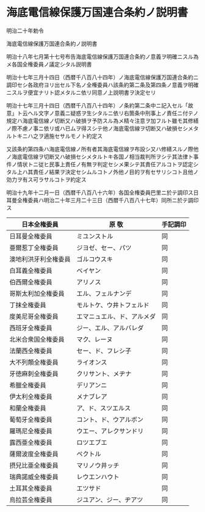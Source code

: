 # 海底電信線保護万国連合条約ノ説明書

明治二十年勅令

海底電信線保護万国連合条約ノ説明書

明治十八年七月第十七号布告海底電信線保護万国連合条約ノ意義ヲ明確ニスル為メ各国全権委員ノ議定シタル説明書

明治十七年三月十四日（西暦千八百八十四年）ノ海底電信線保護万国連合条約ニ調印セシ各政府ヨリ出セル下名ノ全権委員ハ該条約第二条及第四条ノ意義ヲ明確ニスルヲ便宜ナリト認メタルニ依リ同意ノ上説明書ヲ決定セリ

明治十七年三月十四日（西暦千八百八十四年）ノ条約第二条中ニ記入セル「故意」ト云ヘル文字ノ意義ニ疑惑ヲ生シタルニ依リ右箇条中刑事上ノ責任ニ付テノ規定ハ海底電信線ノ切断又ハ破損ヲ予防スル為メ精々注意ヲ加フルト雖モ其修繕ノ際不慮ノ事ニ依リ或ハ已ムヲ得スシテ他ノ海底電信線ヲ切断又ハ破損セシメタルトキニハ之ヲ適施セサルモノト約定ス

又該条約第四条ハ海底電信線ノ所有者其海底電信線ヲ布設シ又ハ修繕スルノ際他ノ海底電信線ヲ切断又ハ破損セシメタルトキ各国ノ相当裁判所ヲシテ其法律ト事件ノ情状トニ従ヒ民事上責任ノ有無ヲ判定セシメ果シテ其責任アルコトヲ認定シタル上ハ其責任ノ結果ヲ決定セシムルコトノ外他ノ目的ヲ有セサリシコト且他ノ効力ヲ有ス可ラサルコトヲ約定ス

明治十九年十二月一日（西暦千八百八十六年）各国全権委員巴里ニ於テ調印ス日耳曼全権委員ハ明治二十年三月二十三日（西暦千八百八十七年）同所ニ於テ調印ス

日本全権委員 | 原 敬 | 手記調印  
---|---|---  
日耳曼全権委員 | ミユンストル | 同  
亜爾惹丁全権委員 | ジヨゼ、セー、パツ | 同  
澳地利洪牙利全権委員 | ゴルコウスキ | 同  
白耳義全権委員 | ベイヤン | 同  
伯西爾全権委員 | アリノス | 同  
哥斯太利加全権委員 | エル、フェルナンデ | 同  
丁抹全権委員 | モルトケ、ウ井トフェルド | 同  
度美尼哥全権委員 | エマニュエル、ド、アルメダ | 同  
西班牙全権委員 | ジー、エル、アルバレダ | 同  
北米合衆国全権委員 | マク、レーヌ | 同  
法蘭西全権委員 | セー、ド、フレシ子 | 同  
大不列顛全権委員 | ライオンス | 同  
牙徳麻刺全権委員 | クリサント、メヂナ | 同  
希臘全権委員 | デリアンニ | 同  
伊太利全権委員 | メナブレア | 同  
和蘭全権委員 | ア、ド、スツエルス | 同  
葡萄牙全権委員 | コント、ド、ウアルボン | 同  
羅瑪尼全権委員 | ウエー、アレクサンドリ | 同  
露西亜全権委員 | ロツエブエ | 同  
薩爾波度全権委員 | ペクトル | 同  
摂兒比亜全権委員 | マリノウ井ッチ | 同  
瑞典諾威全権委員 | レウエンハウト | 同  
土耳其全権委員 | エツサド | 同  
烏拉芸全権委員 | ジユアン、ジー、ヂアツ | 同

